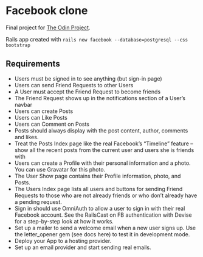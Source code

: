 # Facebook clone

Final project for [The Odin Project](https://www.theodinproject.com/lessons/ruby-on-rails-rails-final-project).

Rails app created with `rails new facebook --database=postgresql --css bootstrap`

## Requirements

- Users must be signed in to see anything (but sign-in page)
- Users can send Friend Requests to other Users
- A User must accept the Friend Request to become friends
- The Friend Request shows up in the notifications section of a User’s navbar
- Users can create Posts
- Users can Like Posts
- Users can Comment on Posts
- Posts should always display with the post content, author, comments and likes.
- Treat the Posts Index page like the real Facebook’s “Timeline” feature – show all the recent posts from the current user and users she is friends with
- Users can create a Profile with their personal information and a photo. You can use Gravatar for this photo.
- The User Show page contains their Profile information, photo, and Posts.
- The Users Index page lists all users and buttons for sending Friend Requests to those who are not already friends or who don’t already have a pending request.
- Sign in should use OmniAuth to allow a user to sign in with their real Facebook account. See the RailsCast on FB authentication with Devise for a step-by-step look at how it works.
- Set up a mailer to send a welcome email when a new user signs up. Use the letter_opener gem (see docs here) to test it in development mode.
- Deploy your App to a hosting provider.
- Set up an email provider and start sending real emails.

